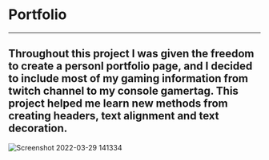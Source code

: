 # Portfolio
-----------------------------------
Throughout this project I was given the freedom to create a personl portfolio page, and I decided to include most of my gaming information from twitch channel to my console gamertag. This project helped me learn new methods from creating headers, text alignment and text decoration. 
-----------------------------------
![Screenshot 2022-03-29 141334](https://user-images.githubusercontent.com/50154378/160689695-92ffd0b7-74f2-4eca-8f8b-5e91dda04ea3.png)
